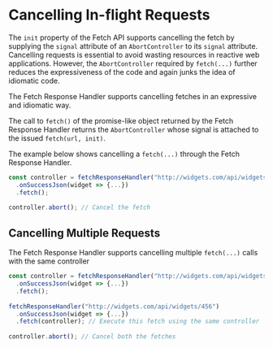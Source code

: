 # Cancelling In-flight Requests

The `init` property of the Fetch API supports cancelling the fetch by supplying the `signal` attribute of an `AbortController` to its `signal` attribute. Cancelling requests is essential to avoid wasting resources in reactive web applications. However, the `AbortController` required by `fetch(...)` further reduces the expressiveness of the code and again junks the idea of idiomatic code.

The Fetch Response Handler supports cancelling fetches in an expressive and idiomatic way.

The call to `fetch()` of the promise-like object returned by the Fetch Response Handler returns the `AbortController` whose signal is attached to the issued `fetch(url, init)`.

The example below shows cancelling a `fetch(...)` through the Fetch Response Handler.

```javascript
const controller = fetchResponseHandler("http://widgets.com/api/widgets/123")
  .onSuccessJson(widget => {...})
  .fetch();
  
controller.abort(); // Cancel the fetch
```

## Cancelling Multiple Requests

The Fetch Response Handler supports cancelling multiple `fetch(...)` calls with the same controller

```javascript
const controller = fetchResponseHandler("http://widgets.com/api/widgets/123")
  .onSuccessJson(widget => {...})
  .fetch();
  
fetchResponseHandler("http://widgets.com/api/widgets/456")
  .onSuccessJson(widget => {...})
  .fetch(controller); // Execute this fetch using the same controller
  
controller.abort(); // Cancel both the fetches
```
